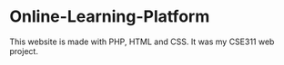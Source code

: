# Online-Learning-Platform <br>
This website is made with PHP, HTML and CSS. It was my CSE311 web project. 
